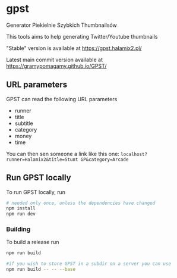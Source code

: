 # gpst

Generator Piekielnie Szybkich Thumbnailsów

This tools aims to help generating Twitter/Youtube thumbnails

"Stable" version is available at https://gpst.halamix2.pl/

Latest main commit version available at https://gramypomagamy.github.io/GPST/

## URL parameters

GPST can read the following URL parameters

- runner
- title
- subtitle
- category
- money
- time

You can then sen someone a link like this one: `localhost?runner=Halamix2&title=Stunt GP&category=Arcade`

## Run GPST locally

To run GPST locally, run

```bash
# needed only once, unless the dependencies have changed
npm install
npm run dev
```

### Building

To build a release run

```bash
npm run build

#if you wish to store GPST in a subdir on a server you can use
npm run build -- -- --base
```
